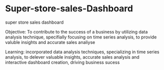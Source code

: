 # Super-store-sales-Dashboard
super store sales dashboard

Objective:
To contribute to the success of a business by utilizing data analysis technique, specifially focusing on time series analysis, to provide valuble insights and accurate sales analiyse

Learning:
incorporated data analysis techniques, specializing in time series analysis, to delever valuable insights, accurate sales analysis and interactive dashboard creation, driving business sucess
